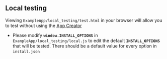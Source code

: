 ## Local testing

Viewing `ExampleApp/local_testing/test.html` in your browser will allow you to test without using the [App Creator](https://www.cloudflare.com/apps/developer/app-creator  )

* Please modify **`window.INSTALL_OPTIONS`** in `ExampleApp/local_testing/local.js` to edit the default **`INSTALL_OPTIONS`** that will be tested. There should be a default value for every option in `install.json`
